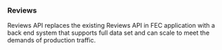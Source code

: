 ### Reviews

Reviews API replaces the existing Reviews API in FEC application with a back end system that supports full data set and can scale to meet the demands of production traffic.

